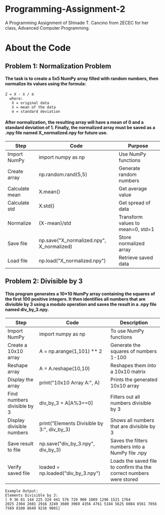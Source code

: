 # Programming-Assignment-2

A Programming Assignment of Shinade T. Cancino from 2ECEC for her class, Advanced Computer Programming. 

# About the Code

## Problem 1: Normalization Problem
  ####   The task is to create a 5x5 NumPy array filled with random numbers, then normalize its values using the formula: 
  
    Z = X - x̄ / σ
      where:
       X = original data
       x̄ = mean of the data
       σ = standard deviation 
       
  ####   After normalization, the resulting array will have a mean of 0 and a standard deviation of 1. Finally, the normalized array must be saved as a .npy file named X_normalized.npy for future use.

| Step | Code | Purpose |
|------|------|---------|
|Import NumPy| import numpy as np | Use NumPy functions|
|Create array| np.random.rand(5,5)| Generate random numbers|
|Calculate mean| X.mean()| Get average value|
|Calculate std| X.std()| Get spread of data|
|Normalize| (X-mean)/std|Transform values to mean=0, std=1|
|Save file|np.save("X_normalized.npy", X_normalized)|Store normalized array|
|Load file| np.load("X_normalized.npy")| Retrieve saved data|

## Problem 2: Divisible by 3
  #### This program generates a 10×10 NumPy array containing the squares of the first 100 positive integers. It then identifies all numbers that are divisible by 3 using a modulo operation and saves the result in a .npy file named div_by_3.npy.

| Step | Code | Description |
|------|------|---------|
| Import NumPy| import numpy as np |  To use NumPy functions|
| Create a 10x10 array| A = np.arange(1,101) ** 2 | Generate the squares of numbers 1-100|
| Reshape array| A = A.reshape(10,10) | Reshapes them into a 10x10 matrix |
| Display the array| print("10x10 Array A:", A)| Prints the generated 10x10 array|
| Find numbers divisible by 3| div_by_3 = A[A%3==0] |Filters out all numbers divisible by 3|
| Display divisible numbers| print("Elements Divisible by 3:", div_by_3) | Shows all numbers that are divisible by 3|
| Save result to file| np.save("div_by_3.npy", div_by_3)| Saves the filters numbers into a NumPy file .npy|
| Verify saved file| loaded = np.loaded("div_by_3.npy")| Loads the saved file to confirm tha the correct numbers were stored|

    Example Output:
    Elements Divisible by 3:
    [ 9 36 81 144 225 324 441 576 729 900 1089 1296 1521 1764 
    2025 2304 2601 2916 3249 3600 3969 4356 4761 5184 5625 6084 6561 7056 
    7569 8100 8649 9216 9801]
    


